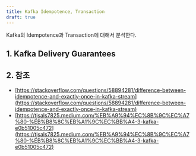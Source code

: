```yaml
---
title: Kafka Idempotence, Transaction
draft: true
---
```


Kafka의 Idempotence과 Transaction에 대해서 분석한다.

## 1. Kafka Delivery Guarantees

## 2. 참조

* [https://stackoverflow.com/questions/58894281/difference-between-idempotence-and-exactly-once-in-kafka-stream](https://stackoverflow.com/questions/58894281/difference-between-idempotence-and-exactly-once-in-kafka-stream)
* [https://tjsals7825.medium.com/%EB%A9%94%EC%8B%9C%EC%A7%80-%EB%B8%8C%EB%A1%9C%EC%BB%A4-3-kafka-e0b51005c472](https://tjsals7825.medium.com/%EB%A9%94%EC%8B%9C%EC%A7%80-%EB%B8%8C%EB%A1%9C%EC%BB%A4-3-kafka-e0b51005c472)